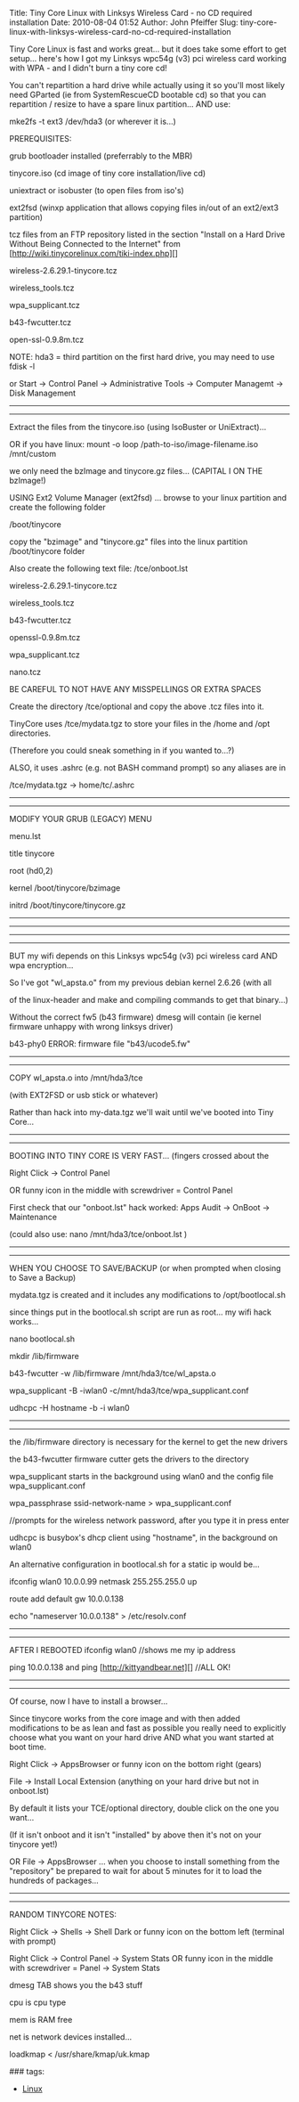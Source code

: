 Title: Tiny Core Linux with Linksys Wireless Card - no CD required installation
Date: 2010-08-04 01:52
Author: John Pfeiffer
Slug: tiny-core-linux-with-linksys-wireless-card-no-cd-required-installation

<div class="field field-name-body field-type-text-with-summary field-label-hidden">
<div class="field-items">
<div class="field-item even">
Tiny Core Linux is fast and works great... but it does take some effort
to get setup... here's how I got my Linksys wpc54g (v3) pci wireless
card working with WPA - and I didn't burn a tiny core cd!

</p>

You can't repartition a hard drive while actually using it so you'll
most likely need GParted (ie from SystemRescueCD bootable cd) so that
you can repartition / resize to have a spare linux partition... AND use:

</p>

mke2fs -t ext3 /dev/hda3 (or wherever it is...)

</p>

PREREQUISITES:  

grub bootloader installed (preferrably to the MBR)  

tinycore.iso (cd image of tiny core installation/live cd)  

uniextract or isobuster (to open files from iso's)  

ext2fsd (winxp application that allows copying files in/out of an
ext2/ext3 partition)

</p>

tcz files from an FTP repository listed in the section "Install on a
Hard Drive Without Being Connected to the Internet" from  
[http://wiki.tinycorelinux.com/tiki-index.php][]

</p>

wireless-2.6.29.1-tinycore.tcz  

wireless\_tools.tcz  

wpa\_supplicant.tcz  

b43-fwcutter.tcz  

open-ssl-0.9.8m.tcz

</p>

NOTE: hda3 = third partition on the first hard drive, you may need to
use fdisk -l  

or Start -\> Control Panel -\> Administrative Tools -\> Computer
Managemt -\> Disk Management

</p>

- - - - - - - - - - - - - - - - - - - - - - - - - - - - - - - - - - - -
- - -  

Extract the files from the tinycore.iso (using IsoBuster or
UniExtract)...  

OR if you have linux: mount -o loop /path-to-iso/image-filename.iso
/mnt/custom

</p>

we only need the bzImage and tinycore.gz files... (CAPITAL I ON THE
bzImage!)

</p>

USING Ext2 Volume Manager (ext2fsd) ... browse to your linux partition
and create the following folder

</p>

/boot/tinycore

</p>

copy the "bzimage" and "tinycore.gz" files into the linux partition
/boot/tinycore folder

</p>

Also create the following text file: /tce/onboot.lst

</p>

wireless-2.6.29.1-tinycore.tcz  

wireless\_tools.tcz  

b43-fwcutter.tcz  

openssl-0.9.8m.tcz  

wpa\_supplicant.tcz  

nano.tcz

</p>

BE CAREFUL TO NOT HAVE ANY MISSPELLINGS OR EXTRA SPACES

</p>

Create the directory /tce/optional and copy the above .tcz files into
it.

</p>

TinyCore uses /tce/mydata.tgz to store your files in the /home and /opt
directories.  

(Therefore you could sneak something in if you wanted to...?)

</p>

ALSO, it uses .ashrc (e.g. not BASH command prompt) so any aliases are
in  

/tce/mydata.tgz -\> home/tc/.ashrc

</p>

- - - - - - - - - - - - - - - - - - - - - - - - - - - - - - - - - - - -
- - -  

MODIFY YOUR GRUB (LEGACY) MENU

</p>

menu.lst

</p>

title tinycore  

root (hd0,2)  

kernel /boot/tinycore/bzimage  

initrd /boot/tinycore/tinycore.gz

</p>

- - - - - - - - - - - - - - - - - - - - - - - - - - - - - - - - - - - -
- - -  

- - - - - - - - - - - - - - - - - - - - - - - - - - - - - - - - - - - -
- - -  

BUT my wifi depends on this Linksys wpc54g (v3) pci wireless card AND
wpa encryption...

</p>

So I've got "wl\_apsta.o" from my previous debian kernel 2.6.26 (with
all  

of the linux-header and make and compiling commands to get that
binary...)

</p>

Without the correct fw5 (b43 firmware) dmesg will contain (ie kernel
firmware unhappy with wrong linksys driver)

</p>

b43-phy0 ERROR: firmware file "b43/ucode5.fw"

</p>

- - - - - - - - - - - - - - - - - - - - - - - - - - - - - - - - - - - -
- - -  

COPY wl\_apsta.o into /mnt/hda3/tce  

(with EXT2FSD or usb stick or whatever)

</p>

Rather than hack into my-data.tgz we'll wait until we've booted into
Tiny Core...  

- - - - - - - - - - - - - - - - - - - - - - - - - - - - - - - - - - - -
- - -  

BOOTING INTO TINY CORE IS VERY FAST... (fingers crossed about the

</p>

Right Click -\> Control Panel  

OR funny icon in the middle with screwdriver = Control Panel

</p>

First check that our "onboot.lst" hack worked: Apps Audit -\> OnBoot -\>
Maintenance

</p>

(could also use: nano /mnt/hda3/tce/onboot.lst )  

- - - - - - - - - - - - - - - - - - - - - - - - - - - - - - - - - - - -
- - -

</p>

WHEN YOU CHOOSE TO SAVE/BACKUP (or when prompted when closing to Save a
Backup)  

mydata.tgz is created and it includes any modifications to
/opt/bootlocal.sh

</p>

since things put in the bootlocal.sh script are run as root... my wifi
hack works...

</p>

nano bootlocal.sh

</p>

mkdir /lib/firmware  

b43-fwcutter -w /lib/firmware /mnt/hda3/tce/wl\_apsta.o  

wpa\_supplicant -B -iwlan0 -c/mnt/hda3/tce/wpa\_supplicant.conf  

udhcpc -H hostname -b -i wlan0

</p>

- - - - - - - - - - - - - - - - - - - - - - - - - - - - - - - - - - - -
- - -  

the /lib/firmware directory is necessary for the kernel to get the new
drivers  

the b43-fwcutter firmware cutter gets the drivers to the directory  

wpa\_supplicant starts in the background using wlan0 and the config file
wpa\_supplicant.conf

</p>

wpa\_passphrase ssid-network-name \> wpa\_supplicant.conf  

//prompts for the wireless network password, after you type it in press
enter

</p>

udhcpc is busybox's dhcp client using "hostname", in the background on
wlan0

</p>

An alternative configuration in bootlocal.sh for a static ip would be...

</p>

ifconfig wlan0 10.0.0.99 netmask 255.255.255.0 up  

route add default gw 10.0.0.138  

echo "nameserver 10.0.0.138" \> /etc/resolv.conf

</p>

- - - - - - - - - - - - - - - - - - - - - - - - - - - - - - - - - - - -
- - -  

AFTER I REBOOTED ifconfig wlan0 //shows me my ip address  

ping 10.0.0.138 and ping [http://kittyandbear.net][] //ALL OK!

</p>

- - - - - - - - - - - - - - - - - - - - - - - - - - - - - - - - - - - -
- - -  

Of course, now I have to install a browser...

</p>

Since tinycore works from the core image and with then added
modifications to be as lean and fast as possible you really need to
explicitly choose what you want on your hard drive AND what you want
started at boot time.

</p>

Right Click -\> AppsBrowser or funny icon on the bottom right (gears)

</p>

File -\> Install Local Extension (anything on your hard drive but not in
onboot.lst)  

By default it lists your TCE/optional directory, double click on the one
you want...

</p>

(If it isn't onboot and it isn't "installed" by above then it's not on
your tinycore yet!)

</p>

OR File -\> AppsBrowser ... when you choose to install something from
the "repository" be prepared to wait for about 5 minutes for it to load
the hundreds of packages...

</p>

- - - - - - - - - - - - - - - - - - - - - - - - - - - - - - - - - - - -
- - -  

RANDOM TINYCORE NOTES:

</p>

Right Click -\> Shells -\> Shell Dark or funny icon on the bottom left
(terminal with prompt)

</p>

Right Click -\> Control Panel -\> System Stats OR funny icon in the
middle with screwdriver = Panel -\> System Stats

</p>

dmesg TAB shows you the b43 stuff  

cpu is cpu type  

mem is RAM free  

net is network devices installed...

</p>

loadkmap < /usr/share/kmap/uk.kmap

</p>
<p>
</div>
</div>
</div>
<div class="field field-name-taxonomy-vocabulary-1 field-type-taxonomy-term-reference field-label-above clearfix">
### tags:

-   [Linux][]

</div>
</p>

  [http://wiki.tinycorelinux.com/tiki-index.php]: http://wiki.tinycorelinux.com/tiki-index.php
  [http://kittyandbear.net]: http://kittyandbear.net
  [Linux]: http://john-pfeiffer.com/category/tags/linux
